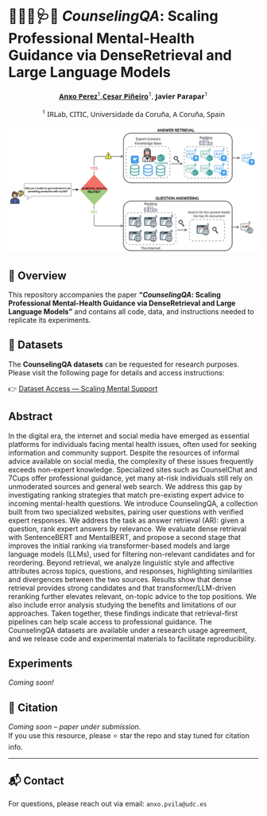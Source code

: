 # 👩🏽‍⚕️🩺💬 _CounselingQA_: Scaling Professional Mental-Health Guidance via DenseRetrieval and Large Language Models

<!-- Author list (center-aligned) -->
<div style="text-align:center; line-height:1.4; font-family:system-ui, sans-serif;">

  <!-- Authors with numbered affiliations -->
  <a href="mailto:anxo.pvila@udc.es"> <strong>Anxo Perez</strong><sup>1</sup>,<strong>Cesar Piñeiro</strong></a><sup>1</sup>, <strong>Javier Parapar</strong><sup>1</sup>



  <!-- Affiliation list -->
  <sup>1</sup> IRLab, CITIC, Universidade da Coruña, A Coruña, Spain<br>

</div>


![Overview of TalkDep pipeline](plots/Counseling_Reranking_Strategies.png)


## 📌  Overview

This repository accompanies the paper **“_CounselingQA_: Scaling Professional Mental-Health Guidance via DenseRetrieval and Large Language Models”** and contains all code, data, and instructions needed to replicate its experiments.

## 📂 Datasets

The **CounselingQA datasets** can be requested for research purposes.   Please visit the following page for details and access instructions:

👉 [Dataset Access — Scaling Mental Support](https://erisk.irlab.org/ScalingMentalSupport.html)



## Abstract
In the digital era, the internet and social media have emerged as essential platforms for individuals facing mental health issues, often used for seeking information and community support. Despite the resources of informal advice available on social media, the complexity of these issues frequently exceeds non-expert knowledge. Specialized sites such as CounselChat and 7Cups offer professional guidance, yet many at-risk individuals still rely on unmoderated sources and general web search. We address this gap by investigating ranking strategies that match pre-existing expert advice to incoming mental-health questions. We introduce CounselingQA, a collection built from two specialized websites, pairing user questions with verified expert responses. We address the task as answer retrieval (AR): given a question, rank expert answers by relevance. We evaluate dense retrieval with SentenceBERT and MentalBERT, and propose a second stage that improves the initial ranking via transformer-based models and large language models (LLMs), used for filtering non-relevant candidates and for reordering. Beyond retrieval, we analyze linguistic style and affective attributes across topics, questions, and responses, highlighting similarities and divergences between the two sources. Results show that dense retrieval provides strong candidates and that transformer/LLM-driven reranking further elevates relevant, on-topic advice to the top positions. We also include error analysis studying the benefits and limitations of our approaches. Taken together, these findings indicate that retrieval-first pipelines can help scale access to professional guidance. The CounselingQA datasets are available under a research usage agreement, and we release code and experimental materials to facilitate reproducibility.

 ## Experiments
 *Coming soon!*  



## 📝 Citation

*Coming soon – paper under submission.*  
If you use this resource, please ⭐ star the repo and stay tuned for citation info.

---

## 📬 Contact

For questions, please reach out via email: `anxo.pvila@udc.es`